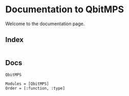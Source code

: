 # Documentation to QbitMPS

Welcome to the documentation page.

## Index
```@index
```

## Docs
```@docs
QbitMPS
```

```@autodocs
Modules = [QbitMPS]
Order = [:function, :type]
```
